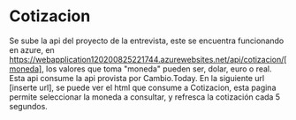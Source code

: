 # Cotizacion
Se sube la api del proyecto de la entrevista, este se encuentra funcionando en azure, en https://webapplication120200825221744.azurewebsites.net/api/cotizacion/[moneda],
los valores que toma "moneda" pueden ser, dolar, euro o real.
Esta api consume la api provista por Cambio.Today.
En la siguiente url [inserte url], se puede ver el html que consume a Cotizacion, esta pagina permite seleccionar la moneda a consultar, y refresca la cotización cada 5 segundos.
